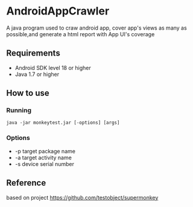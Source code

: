 # AndroidAppCrawler
A java program used to craw android app, cover app's views as many as possible,and generate a html report with App UI's coverage

## Requirements
- Android SDK level 18 or higher
- Java 1.7 or higher

## How to use
### Running
```
java -jar monkeytest.jar [-options] [args]
```
### Options
- -p   target package name
- -a   target activity name
- -s   device serial number

## Reference
based on project https://github.com/testobject/supermonkey
